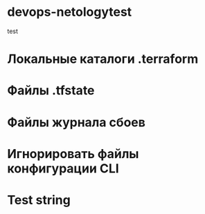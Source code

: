 # devops-netologytest
test

# Локальные каталоги .terraform
# Файлы .tfstate
# Файлы журнала сбоев
# Игнорировать файлы конфигурации CLI

# Test string
